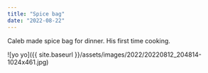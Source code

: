 ```yaml
---
title: "Spice bag"
date: "2022-08-22"
---
```


Caleb made spice bag for dinner. His first time cooking.

![yo yo]({{ site.baseurl }}/assets/images/2022/20220812_204814-1024x461.jpg)
